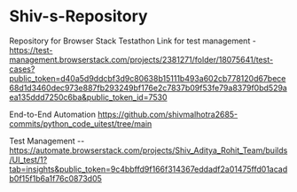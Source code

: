 # Shiv-s-Repository
Repository for Browser Stack Testathon
Link for test management - https://test-management.browserstack.com/projects/2381271/folder/18075641/test-cases?public_token=d40a5d9ddcbf3d9c80638b15111b493a602cb778120d67bece68d1d3460dec973e887fb293249bf176e2c7837b09f53fe79a8379f0bd529aea135ddd7250c6ba&public_token_id=7530

End-to-End Automation 
https://github.com/shivmalhotra2685-commits/python_code_uitest/tree/main

Test Management -- https://automate.browserstack.com/projects/Shiv_Aditya_Rohit_Team/builds/UI_test/1?tab=insights&public_token=9c4bbffd9f166f314367eddadf2a01475ffd01acadb0f15f1b6a1f76c0873d05


